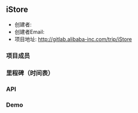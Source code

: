 ## iStore

- 创建者: 
- 创建者Email: 
- 项目地址: http://gitlab.alibaba-inc.com/trip/iStore

### 项目成员

### 里程碑（时间表）

### API

### Demo

